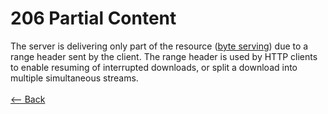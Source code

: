 # 206 Partial Content

The server is delivering only part of the resource ([byte serving](https://en.wikipedia.org/wiki/Byte_serving)) due to a range header sent by the client. The range header is used by HTTP clients to enable resuming of interrupted downloads, or split a download into multiple simultaneous streams.
<br />
<br />
[<-- Back](../../http_codes.md)